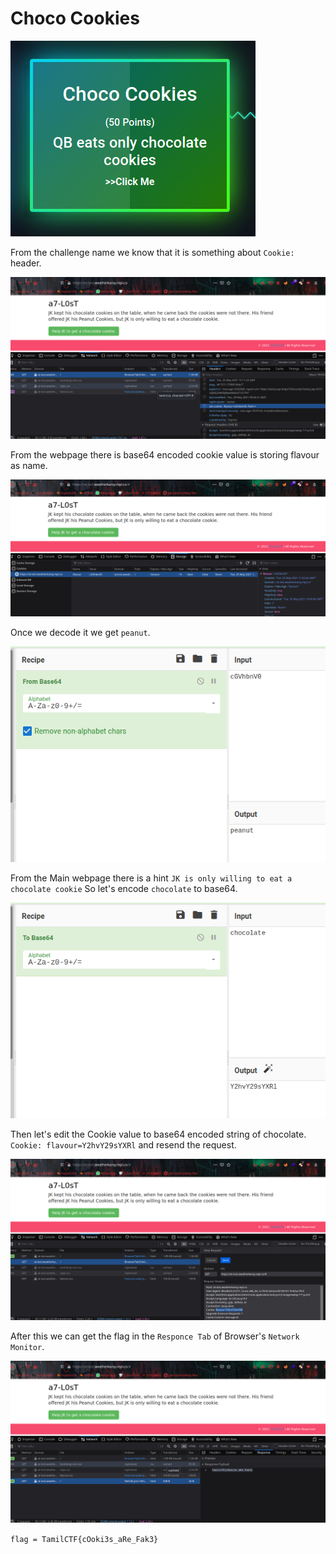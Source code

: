 # Choco Cookies

![](image/chall.png)

From the challenge name we know that it is something about `Cookie:` header.

![](image/webb.png)

From the webpage there is base64 encoded cookie value is storing flavour as name.

![](image/web.png)

Once we decode it we get `peanut`. 

![](image/web1.png)

From the Main webpage there is a hint `JK is only willing to eat a chocolate cookie` So let's encode `chocolate` to base64.

![](image/web3.png)

Then let's edit the Cookie value to base64 encoded string of chocolate.
`Cookie: flavour=Y2hvY29sYXRl` and resend the request.

![](image/web4.png)

After this we can get the flag in the `Responce Tab` of Browser's `Network Monitor`.

![](image/flag.png)

```flag = TamilCTF{cOoki3s_aRe_Fak3}```
